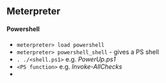 ## Meterpreter
#### Powershell
* `meterpreter> load powershell`
* `meterpreter> powershell_shell` - gives a PS shell
* `. ./<shell.ps1>` e.g. _PowerUp.ps1_
* `<PS function>` e.g. _Invoke-AllChecks_
* 
